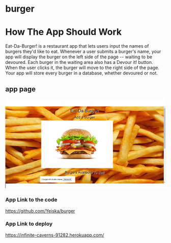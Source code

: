 # burger

# How The App Should Work
Eat-Da-Burger! is a restaurant app that lets users input the names of burgers they'd like to eat. Whenever a user submits a burger's name, your app will display the burger on the left side of the page -- waiting to be devoured. Each burger in the waiting area also has a Devour it! button. When the user clicks it, the burger will move to the right side of the page. Your app will store every burger in a database, whether devoured or not.

## app page
![app Image](/public/assets/img/burgerPage.png)

### App Link to the code
https://github.com/Yeiska/burger

### App Link to deploy
https://infinite-caverns-91282.herokuapp.com/

